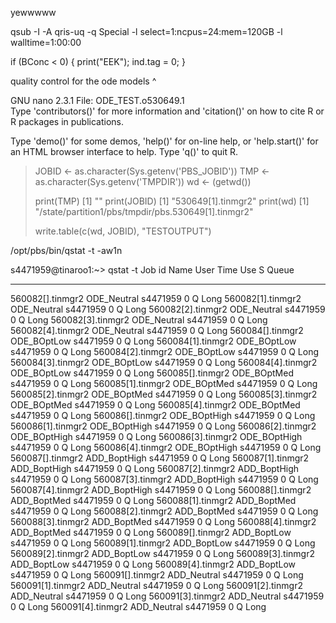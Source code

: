 yewwwww

qsub -I -A qris-uq -q Special -l select=1:ncpus=24:mem=120GB -l walltime=1:00:00


if (BConc < 0) {
  print("EEK");
  ind.tag = 0;
  }

  quality control for the ode models ^


  GNU nano 2.3.1                        File: ODE_TEST.o530649.1                                                        
Type 'contributors()' for more information and
'citation()' on how to cite R or R packages in publications.

Type 'demo()' for some demos, 'help()' for on-line help, or
'help.start()' for an HTML browser interface to help.
Type 'q()' to quit R.

>
> JOBID <- as.character(Sys.getenv('PBS_JOBID'))
> TMP <- as.character(Sys.getenv('TMPDIR'))
> wd <- (getwd())
>
> print(TMP)
[1] ""
> print(JOBID)
[1] "530649[1].tinmgr2"
> print(wd)
[1] "/state/partition1/pbs/tmpdir/pbs.530649[1].tinmgr2"
>
> write.table(c(wd, JOBID), "TESTOUTPUT")
>


 /opt/pbs/bin/qstat -t -aw1n

 s4471959@tinaroo1:~> qstat -t
Job id            Name             User              Time Use S Queue
----------------  ---------------- ----------------  -------- - -----
560082[].tinmgr2  ODE_Neutral      s4471959                 0 Q Long
560082[1].tinmgr2 ODE_Neutral      s4471959                 0 Q Long
560082[2].tinmgr2 ODE_Neutral      s4471959                 0 Q Long
560082[3].tinmgr2 ODE_Neutral      s4471959                 0 Q Long
560082[4].tinmgr2 ODE_Neutral      s4471959                 0 Q Long
560084[].tinmgr2  ODE_BOptLow      s4471959                 0 Q Long
560084[1].tinmgr2 ODE_BOptLow      s4471959                 0 Q Long
560084[2].tinmgr2 ODE_BOptLow      s4471959                 0 Q Long
560084[3].tinmgr2 ODE_BOptLow      s4471959                 0 Q Long
560084[4].tinmgr2 ODE_BOptLow      s4471959                 0 Q Long
560085[].tinmgr2  ODE_BOptMed      s4471959                 0 Q Long
560085[1].tinmgr2 ODE_BOptMed      s4471959                 0 Q Long
560085[2].tinmgr2 ODE_BOptMed      s4471959                 0 Q Long
560085[3].tinmgr2 ODE_BOptMed      s4471959                 0 Q Long
560085[4].tinmgr2 ODE_BOptMed      s4471959                 0 Q Long
560086[].tinmgr2  ODE_BOptHigh     s4471959                 0 Q Long
560086[1].tinmgr2 ODE_BOptHigh     s4471959                 0 Q Long
560086[2].tinmgr2 ODE_BOptHigh     s4471959                 0 Q Long
560086[3].tinmgr2 ODE_BOptHigh     s4471959                 0 Q Long
560086[4].tinmgr2 ODE_BOptHigh     s4471959                 0 Q Long
560087[].tinmgr2  ADD_BoptHigh     s4471959                 0 Q Long
560087[1].tinmgr2 ADD_BoptHigh     s4471959                 0 Q Long
560087[2].tinmgr2 ADD_BoptHigh     s4471959                 0 Q Long
560087[3].tinmgr2 ADD_BoptHigh     s4471959                 0 Q Long
560087[4].tinmgr2 ADD_BoptHigh     s4471959                 0 Q Long
560088[].tinmgr2  ADD_BoptMed      s4471959                 0 Q Long
560088[1].tinmgr2 ADD_BoptMed      s4471959                 0 Q Long
560088[2].tinmgr2 ADD_BoptMed      s4471959                 0 Q Long
560088[3].tinmgr2 ADD_BoptMed      s4471959                 0 Q Long
560088[4].tinmgr2 ADD_BoptMed      s4471959                 0 Q Long
560089[].tinmgr2  ADD_BoptLow      s4471959                 0 Q Long
560089[1].tinmgr2 ADD_BoptLow      s4471959                 0 Q Long
560089[2].tinmgr2 ADD_BoptLow      s4471959                 0 Q Long
560089[3].tinmgr2 ADD_BoptLow      s4471959                 0 Q Long
560089[4].tinmgr2 ADD_BoptLow      s4471959                 0 Q Long
560091[].tinmgr2  ADD_Neutral      s4471959                 0 Q Long
560091[1].tinmgr2 ADD_Neutral      s4471959                 0 Q Long
560091[2].tinmgr2 ADD_Neutral      s4471959                 0 Q Long
560091[3].tinmgr2 ADD_Neutral      s4471959                 0 Q Long
560091[4].tinmgr2 ADD_Neutral      s4471959                 0 Q Long
